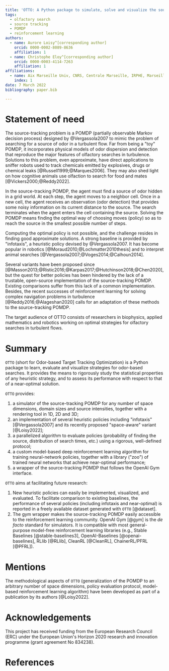 ```yaml
---
title: 'OTTO: A Python package to simulate, solve and visualize the source-tracking POMDP'
tags:
  - olfactory search
  - source tracking
  - POMDP
  - reinforcement learning
authors:
  - name: Aurore Loisy^[corresponding author]
    orcid: 0000-0002-8089-8636
    affiliation: 1
  - name: Christophe Eloy^[corresponding author]
    orcid: 0000-0003-4114-7263
    affiliation: 1
affiliations:
  - name: Aix Marseille Univ, CNRS, Centrale Marseille, IRPHE, Marseille, France
    index: 1
date: 7 March 2022
bibliography: paper.bib

---
```


# Statement of need

The source-tracking problem is a POMDP (partially observable Markov decision process) designed by @Vergassola2007 to mimic the problem of searching for a source of odor in a turbulent flow. 
Far from being a "toy" POMDP, it incorporates physical models of odor dispersion and detection that reproduce the major features of olfactory searches in turbulence. 
Solutions to this problem, even approximate, have direct applications to sniffer robots used to track chemicals emitted by explosives, drugs or chemical leaks [@Russell1999;@Marques2006]. 
They may also shed light on how cognitive animals use olfaction to search for food and mates [@Vickers2000;@Reddy2022].

In the source-tracking POMDP, the agent must find a source of odor hidden in a grid world. 
At each step, the agent moves to a neighbor cell.
Once in a new cell, the agent receives an observation (odor detection) that provides some noisy information on its current distance to the source. 
The search terminates when the agent enters the cell containing the source.
Solving the POMDP means finding the optimal way of choosing moves (policy) so as to reach the source in the smallest possible number of steps.

Computing the optimal policy is not possible, and the challenge resides in finding good approximate solutions. A strong baseline is provided by "infotaxis", a heuristic policy devised by @Vergassola2007. 
It has become popular in robotics [@Moraud2010;@Lochmatter2010thesis] and to interpret animal searches [@Vergassola2007;@Voges2014;@Calhoun2014]. 

Several variants have been proposed since [@Masson2013;@Ristic2016;@Karpas2017;@Hutchinson2018;@Chen2020], but the quest for better policies has been hindered by the lack of a trustable, open-source implementation of the source-tracking POMDP.
Existing comparisons suffer from this lack of a common implementation.
Besides, the recent successes of reinforcement learning for solving complex navigation problems in turbulence [@Reddy2016;@Alageshan2020] calls for an adaptation of these methods to the source-tracking POMDP.

The target audience of OTTO consists of researchers in biophysics, applied mathematics and robotics working on optimal strategies for olfactory searches in turbulent flows.

# Summary

`OTTO` (short for Odor-based Target Tracking Optimization) is a Python 
package to learn, evaluate and visualize strategies for odor-based searches.
It provides the means to rigorously study the statistical properties of any heuristic strategy, and to assess its performance with respect to that of a near-optimal solution.

`OTTO` provides:

  1. a simulator of the source-tracking POMDP for any number of space dimensions, domain sizes and source intensities, together with a rendering tool in 1D, 2D and 3D;
  2. an implementation of several heuristic policies including "infotaxis" [@Vergassola2007] and its recently proposed "space-aware" variant [@Loisy2022];
  3. a parallelized algorithm to evaluate policies (probability of finding the source, distribution of search times, etc.) using a rigorous, well-defined protocol;
  4. a custom model-based deep reinforcement learning algorithm for training neural-network policies, together with a library ("zoo") of trained neural networks that achieve near-optimal performance;
  5. a wrapper of the source-tracking POMDP that follows the OpenAI Gym interface.

`OTTO` aims at facilitating future research:

  1. New heuristic policies can easily be implemented, visualized, and evaluated. To facilitate comparison to existing baselines, the performance of several policies (including infotaxis and near-optimal) is reported in a freely available dataset generated with `OTTO` [@dataset].
  2. The gym wrapper makes the source-tracking POMDP easily accessible to the reinforcement learning community. OpenAI Gym [@gym] is the _de facto_ standard for simulators. It is compatible with most general-purpose model-free reinforcement learning libraries (e.g., Stable Baselines [@stable-baselines3], OpenAI-Baselines [@openai-baselines], RLlib [@RLlib], CleanRL [@CleanRL], ChainerRL/PFRL [@PFRL]).

# Mentions

The methodological aspects of `OTTO` (generalization of the POMDP to an arbitrary number of space dimensions, policy evaluation protocol, model-based reinforcement learning algorithm) have been developed as part of a publication by its authors [@Loisy2022].

# Acknowledgements

This project has received funding from the European Research Council (ERC) under the European Union's Horizon 2020 research and innovation programme (grant agreement No 834238).

# References

